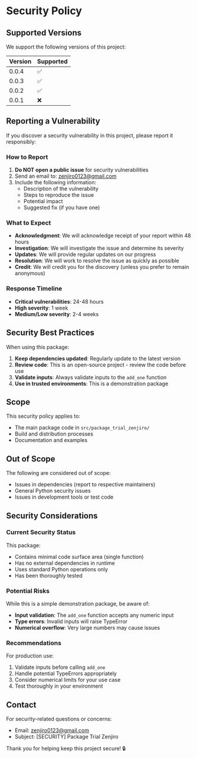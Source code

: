 # Security Policy

## Supported Versions

We support the following versions of this project:

| Version | Supported          |
| ------- | ------------------ |
| 0.0.4   | :white_check_mark: |
| 0.0.3   | :white_check_mark: |
| 0.0.2   | :white_check_mark: |
| 0.0.1   | :x:                |

## Reporting a Vulnerability

If you discover a security vulnerability in this project, please report it responsibly:

### How to Report

1. **Do NOT open a public issue** for security vulnerabilities
2. Send an email to: zenjiro0123@gmail.com
3. Include the following information:
   - Description of the vulnerability
   - Steps to reproduce the issue
   - Potential impact
   - Suggested fix (if you have one)

### What to Expect

- **Acknowledgment**: We will acknowledge receipt of your report within 48 hours
- **Investigation**: We will investigate the issue and determine its severity
- **Updates**: We will provide regular updates on our progress
- **Resolution**: We will work to resolve the issue as quickly as possible
- **Credit**: We will credit you for the discovery (unless you prefer to remain anonymous)

### Response Timeline

- **Critical vulnerabilities**: 24-48 hours
- **High severity**: 1 week
- **Medium/Low severity**: 2-4 weeks

## Security Best Practices

When using this package:

1. **Keep dependencies updated**: Regularly update to the latest version
2. **Review code**: This is an open-source project - review the code before use
3. **Validate inputs**: Always validate inputs to the `add_one` function
4. **Use in trusted environments**: This is a demonstration package

## Scope

This security policy applies to:
- The main package code in `src/package_trial_zenjiro/`
- Build and distribution processes
- Documentation and examples

## Out of Scope

The following are considered out of scope:
- Issues in dependencies (report to respective maintainers)
- General Python security issues
- Issues in development tools or test code

## Security Considerations

### Current Security Status

This package:
- Contains minimal code surface area (single function)
- Has no external dependencies in runtime
- Uses standard Python operations only
- Has been thoroughly tested

### Potential Risks

While this is a simple demonstration package, be aware of:
- **Input validation**: The `add_one` function accepts any numeric input
- **Type errors**: Invalid inputs will raise TypeError
- **Numerical overflow**: Very large numbers may cause issues

### Recommendations

For production use:
1. Validate inputs before calling `add_one`
2. Handle potential TypeErrors appropriately
3. Consider numerical limits for your use case
4. Test thoroughly in your environment

## Contact

For security-related questions or concerns:
- Email: zenjiro0123@gmail.com
- Subject: [SECURITY] Package Trial Zenjiro

Thank you for helping keep this project secure! 🔒